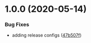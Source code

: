 # 1.0.0 (2020-05-14)


### Bug Fixes

* adding release configs ([47b507f](https://github.com/module-federation/automatic-vendor-sharing/commit/47b507f5740b98cb70f8551461ada4a67ecb869b))
